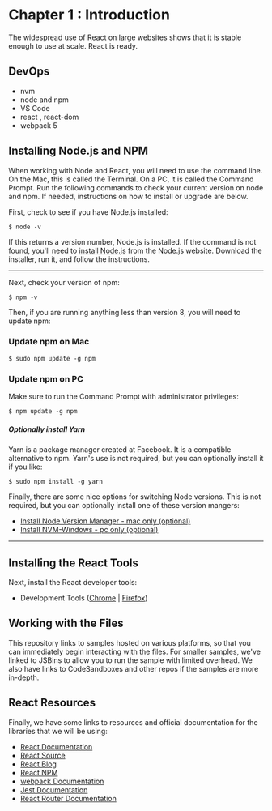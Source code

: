# Chapter 1 : Introduction

The widespread use of React on large websites shows that it is stable enough to use at scale. React is ready.

## DevOps

- nvm
- node and npm
- VS Code
- react , react-dom
- webpack 5


## Installing Node.js and NPM

When working with Node and React, you will need to use the command line. On the Mac, this is called the Terminal. On a PC,
it is called the Command Prompt. Run the following commands to check your current version on node and npm. If needed,
instructions on how to install or upgrade are below.

First, check to see if you have Node.js installed:

```
$ node -v
```

If this returns a version number, Node.js is installed. If the command is not found, you'll need to [install Node.js](https://nodejs.org/en/) from the Node.js website. Download the installer, run it, and follow the instructions.

---

Next, check your version of npm:

```
$ npm -v
```

Then, if you are running anything less than version 8, you will need to update npm:

### Update npm on Mac

```
$ sudo npm update -g npm
```

### Update npm on PC

Make sure to run the Command Prompt with administrator privileges:

```
$ npm update -g npm
```

##### Optionally install Yarn

Yarn is a package manager created at Facebook. It is a compatible alternative to npm. Yarn's use is not required,
but you can optionally install it if you like:

```
$ sudo npm install -g yarn
```

Finally, there are some nice options for switching Node versions. This is not required, but you can
optionally install one of these version mangers:

- [Install Node Version Manager - mac only (optional)](https://github.com/creationix/nvm)
- [Install NVM-Windows - pc only (optional)](https://github.com/coreybutler/nvm-windows)

---

## Installing the React Tools

Next, install the React developer tools:

- Development Tools ([Chrome](https://chrome.google.com/webstore/detail/react-developer-tools/fmkadmapgofadopljbjfkapdkoienihi?hl=en) |
  [Firefox](https://addons.mozilla.org/en-US/firefox/addon/react-devtools/))

## Working with the Files

This repository links to samples hosted on various platforms, so that you can immediately begin interacting with the files. For smaller samples, we've linked to JSBins to allow you to run the sample with limited overhead. We also have links to CodeSandboxes and other repos if the samples are more in-depth.

## React Resources

Finally, we have some links to resources and official documentation for the libraries that we will be using:

- [React Documentation](https://facebook.github.io/react/index.html)
- [React Source](https://github.com/facebook/react)
- [React Blog](https://facebook.github.io/react/blog/)
- [React NPM](https://www.npmjs.com/package/react)
- [webpack Documentation](https://webpack.js.org/)
- [Jest Documentation](https://facebook.github.io/jest/)
- [React Router Documentation](https://reacttraining.com/react-router/)
